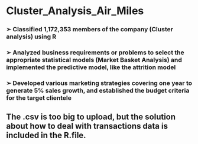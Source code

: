 # Cluster_Analysis_Air_Miles
 ### ➢ Classified 1,172,353 members of the company (Cluster analysis) using R 
 ### ➢ Analyzed business requirements or problems to select the appropriate statistical models (Market Basket Analysis) and implemented the predictive model, like the attrition model 
 ### ➢ Developed various marketing strategies covering one year to generate 5% sales growth, and established the budget criteria for the target clientele

## The .csv is too big to upload, but the solution about how to deal with transactions data is included in the R.file.
